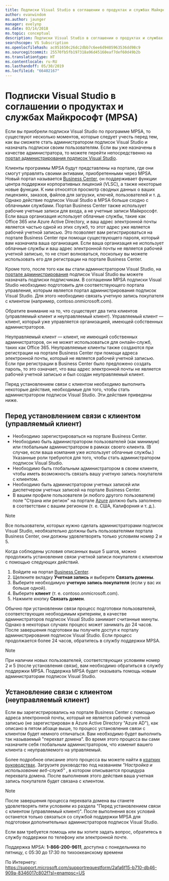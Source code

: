 ```yaml
---
title: Подписки Visual Studio в соглашении о продуктах и службах Майкрософт (MPSA) | Документы Майкрософт
author: evanwindom
ms.author: jaunger
manager: evelynp
ms.date: 03/14/2018
ms.topic: conceptual
description: Подписки Visual Studio в соглашении о продуктах и службах Майкрософт (MPSA)
searchscope: VS Subscription
ms.openlocfilehash: ac051650c26dc2dbb7c6ee6d9405963536dd98c9
ms.sourcegitcommit: 25570fb5fb197318a96d45160eaf7def60d49b2b
ms.translationtype: HT
ms.contentlocale: ru-RU
ms.lasthandoff: 05/30/2019
ms.locfileid: "66402167"
---
```

# <a name="visual-studio-subscriptions-in-a-microsoft-products-and-services-agreement-mpsa"></a>Подписки Visual Studio в соглашении о продуктах и службах Майкрософт (MPSA)

Если вы приобрели подписки Visual Studio по программе MPSA, то существуют несколько моментов, которые следует учесть перед тем, как вы сможете стать администратором подписок Visual Studio и назначать подписки своим пользователям. Если вы уже назначены в качестве администратора, то можете перейти непосредственно на [портал администрирования подписок Visual Studio](https://manage.visualstudio.com/).

Клиенты программы MPSA будут представлены на портале, где они смогут управлять своими активами, приобретенными через MPSA. Новый портал называется [Business Center](https://businessaccount.microsoft.com/), он поддерживает функции центра поддержки корпоративных лицензий (VLSC), а также некоторые новые функции. К ним относятся просмотр сводных данных о ваших лицензиях, заказов, файлов для загрузки, ключей, пользователей и т. д. Однако действие подписок Visual Studio в MPSA больше сходно с облачными службами. Портал Business Center также использует рабочие учетные записи для входа, а не учетные записи Майкрософт. Если ваша организация использует облачные службы, такие как Office 365 или Azure Active Directory, и ваш адрес электронной почты является частью одной из этих служб, то этот адрес уже является рабочей учетной записью. Это позволяет вам регистрироваться на портале Business Center при помощи существующего пароля, который вам назначила ваша организация. Если ваша организация не использует облачные службы и ваш адрес электронной почты не является рабочей учетной записью, то не стоит волноваться, поскольку вы можете использовать его для регистрации на портале Business Center.

Кроме того, после того как вы стали администратором Visual Studio, на [портале администрирования](https://manage.visualstudio.com/) подписок Visual Studio вы можете назначать подписки подписчикам. В соглашении MPSA подписки Visual Studio необходимо подготовить для соответствующего портала управления, которым является портал администрирования подписок Visual Studio. Для этого необходимо связать учетную запись покупателя с клиентом (например, contoso.onmicrosoft.com).

Обратите внимание на то, что существует два типа клиентов (управляемый клиент и неуправляемый клиент). Управляемый клиент — клиент, который уже управляется организацией, имеющей собственных администраторов.

Неуправляемый клиент — клиент, не имеющий собственных администраторов, он не может использоваться для онлайн-служб, таких как Office 365. Неуправляемые клиенты также создаются при регистрации на портале Business Center при помощи адреса электронной почты, который не является рабочей учетной записью. Если при регистрации в Business Center было предложено создать пароль, то это означает, что ваш адрес электронной почты не является рабочей учетной записью и был создан неуправляемый клиент.

Перед установлением связи с клиентом необходимо выполнить некоторые действия, необходимые для того, чтобы стать администратором подписок Visual Studio. Эти действия приведены ниже.

## <a name="pre-tenant-association-managed-tenant"></a>Перед установлением связи с клиентом (управляемый клиент)

- Необходимо зарегистрироваться на портале Business Center.
- Необходимо быть администратором пользователей (как минимум) или глобальным администратором в рамках своего клиента. (В случае, если ваша компания уже использует облачные службы.) Указанные роли требуются для того, чтобы стать администратором подписок Visual Studio.
- Необходимо быть глобальным администратором в своем клиенте, чтобы иметь возможность связать вашу учетную запись покупателя с клиентом.
- Необходимо быть администратором учетных записей или диспетчером учетных записей на портале Business Center.
- В вашем профиле пользователя (и любого другого пользователя) поле "Страна или регион" на портале [Azure](https://portal.azure.com/) должно быть заполнено в соответствии с вашим регионом (т. е. США, Калифорния и т. д.). 

> [!NOTE]
> Все пользователи, которых нужно сделать администраторами подписок Visual Studio, необязательно должны быть пользователями портала Business Center, они должны удовлетворять только условиям номер 2 и 5.

Когда соблюдены условия описанных выше 5 шагов, можно продолжить установление связи учетной записи покупателя с клиентом с помощью следующих действий.
1. Войдите на портал [Business Center](https://businessaccount.microsoft.com/).
2. Щелкните вкладку **Учетная запись** и выберите **Связать домены**.
3. Выберите необходимую **учетную запись покупателя** (если у вас их больше одной).
4. Выберите **клиент** (т. е. contoso.onmicrosoft.com).
5. Нажмите кнопку **Связать домен**.

Обычно при установлении связи процесс подготовки пользователей, соответствующих необходимым критериям, в качестве администраторов подписок Visual Studio занимает считанные минуты. Однако в некоторых случаях процесс может занимать до 24 часов. После завершения подготовки вы получите доступ к порталу администрирования подписок Visual Studio. Если процесс продолжается более 24 часов, обратитесь в службу поддержки MPSA.

> [!NOTE]
> При наличии новых пользователей, соответствующих условиям номер 2 и 5 (после установления связи), вам необходимо обратиться в службу поддержки MPSA. Поддержка MPSA будет оказывать помощь новым администраторам подписок Visual Studio.

## <a name="tenant-association-unmanaged"></a>Установление связи с клиентом (неуправляемый клиент)

Если вы зарегистрировались на портале Business Center с помощью адреса электронной почты, который не является рабочей учетной записью (не зарегистрирован в Azure Active Directory "Azure AD"), как описано в пятом абзаце выше, то процесс установления связи с клиентом будет немного отличаться. Вам необходимо будет выполнить так называемый "перехват домена". Во время этого процесса вы сами назначите себя глобальным администратором, что изменит вашего клиента с неуправляемого на управляемый.

Более подробное описание этого процесса вы можете найти в [кратких руководствах](https://www.microsoft.com/en-us/Licensing/existing-customer/business-center-training-and-resources.aspx). Загрузите руководство под названием *"Настройка и использование веб-служб"* , в котором описывается процедура перехвата домена. После выполнения этого действия ваша учетная запись покупателя будет связана с клиентом.

> [!NOTE]
> После завершения процесса перехвата домена вы станете удовлетворять пяти условиям из раздела "Перед установлением связи с клиентом (управляемый клиент)". После выполнения всех условий останется только связаться со службой поддержки MPSA для подготовки дополнительных администраторов подписок Visual Studio.

Если вам требуется помощь или вы хотите задать вопрос, обратитесь в службу поддержки по телефону или электронной почте.

Поддержка MPSA: **1-866-200-9611**, доступна с понедельника по пятницу, с 05:30 до 17:30 по тихоокеанскому времени

По Интернету: https://support.microsoft.com/supportrequestform/2afa6f15-b710-db46-909a-8346017c802f?sl=enampsc=US
